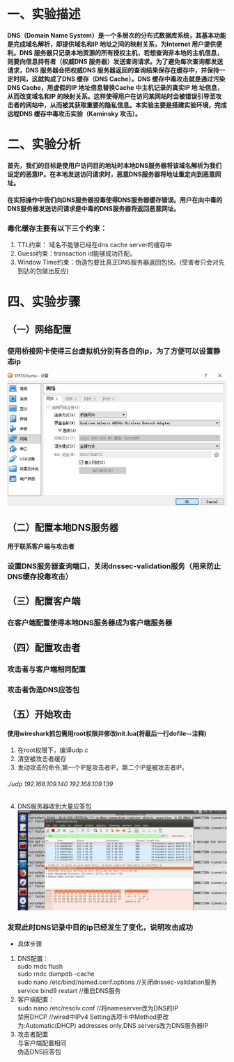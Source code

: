 # 一、实验描述
#### DNS（Domain Name System）是一个多层次的分布式数据库系统，其基本功能是完成域名解析，即提供域名和IP 地址之间的映射关系，为Internet 用户提供便利。DNS 服务器只记录本地资源的所有授权主机，若想查询非本地的主机信息，则要向信息持有者（权威DNS 服务器）发送查询请求。为了避免每次查询都发送请求，DNS 服务器会把权威DNS 服务器返回的查询结果保存在缓存中，并保持一定时间，这就构成了DNS 缓存（DNS Cache）。DNS 缓存中毒攻击就是通过污染DNS Cache，用虚假的IP 地址信息替换Cache 中主机记录的真实IP 地 址信息，从而改变域名和IP 的映射关系。这样使得用户在访问某网站时会被错误引导至攻击者的网站中，从而被其获取重要的隐私信息。本实验主要是搭建实验环境，完成远程DNS 缓存中毒攻击实验（Kaminsky 攻击）。
# 二、实验分析
#### 首先，我们的目标是使用户访问目的地址时本地DNS服务器将该域名解析为我们设定的恶意IP。在本地发送访问请求时，恶意DNS服务器将地址重定向到恶意网址。
#### 在实际操作中我们向DNS服务器投毒使得DNS服务器缓存错误。用户在向中毒的DNS服务器发送访问请求是中毒的DNS服务器将返回恶意网址。
### 毒化缓存主要有以下三个约束：
1. TTL约束： 域名不能够已经在dns cache server的缓存中
2. Guess约束：transaction id能够成功匹配。
3. Window Time约束：伪造包要比真正DNS服务器返回包快。(受害者只会对先到达的包做出反应)
# 四、实验步骤
## （一）网络配置
### 使用桥接网卡使得三台虚拟机分别有各自的ip，为了方便可以设置静态ip
![](桥接网卡.JPG)
## （二）配置本地DNS服务器
#### 用于联系客户端与攻击者 
### 设置DNS服务器查询端口，关闭dnssec-validation服务（用来防止DNS缓存投毒攻击）
## （三）配置客户端 
### 在客户端配置使得本地DNS服务器成为客户端服务器
## （四）配置攻击者 
### 攻击者与客户端相同配置
### 攻击者伪造DNS应答包
## （五）开始攻击 
#### 使用wireshark抓包需用root权限并修改init.lua(将最后一行dofile--注释)
1. 在root权限下，编译udp.c
2. 清空被攻击者缓存
3. 发动攻击的命令,第一个IP是攻击者IP，第二个IP是被攻击者IP。
###### ./udp 192.168.109.140 192.168.109.139
4. DNS服务器收到大量应答包
![](DNS收到应答包.JPG)
### 发现此时DNS记录中目的ip已经发生了变化，说明攻击成功


- 具体步骤
1. DNS配置：<br/>sudo rndc flush<br/>sudo rndc dumpdb -cache<br/>sudo nano /etc/bind/named.conf.options //关闭dnssec-validation服务<br/>service bind9 restart //重启DNS服务
2. 客户端配置：<br/>sudo nano /etc/resolv.conf //将nameserver改为DNS的IP<br/>禁用DHCP //wired中IPv4 Setting选项卡中Method更改为:Automatic(DHCP) addresses only,DNS servers改为DNS服务器IP
3. 攻击者配置<br/>与客户端配置相同<br/>伪造DNS应答包